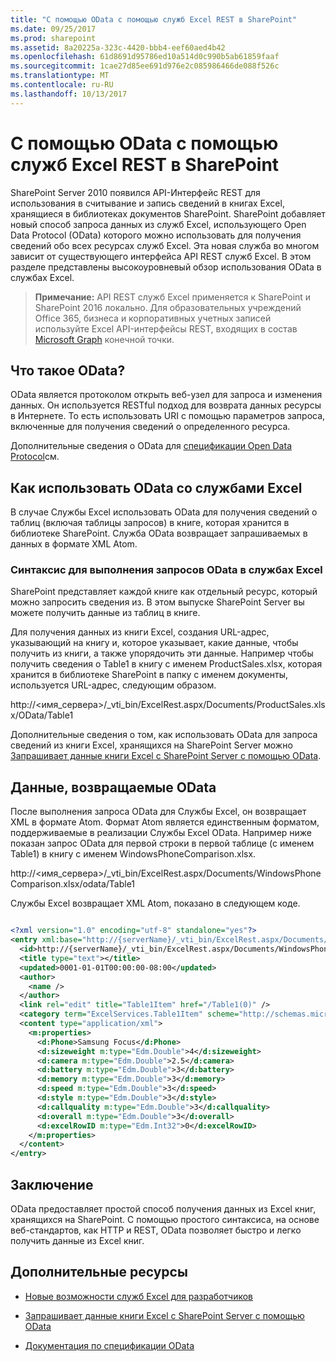 ```yaml
---
title: "С помощью OData с помощью служб Excel REST в SharePoint"
ms.date: 09/25/2017
ms.prod: sharepoint
ms.assetid: 8a20225a-323c-4420-bbb4-eef60aed4b42
ms.openlocfilehash: 61d8691d95786ed10a514d0c990b5ab61859faaf
ms.sourcegitcommit: 1cae27d85ee691d976e2c085986466de088f526c
ms.translationtype: MT
ms.contentlocale: ru-RU
ms.lasthandoff: 10/13/2017
---
```

# <a name="using-odata-with-excel-services-rest-in-sharepoint"></a>С помощью OData с помощью служб Excel REST в SharePoint
SharePoint Server 2010 появился API-Интерфейс REST для использования в считывание и запись сведений в книгах Excel, хранящиеся в библиотеках документов SharePoint. SharePoint добавляет новый способ запроса данных из служб Excel, использующего Open Data Protocol (OData) которого можно использовать для получения сведений обо всех ресурсах служб Excel. Эта новая служба во многом зависит от существующего интерфейса API REST служб Excel. В этом разделе представлены высокоуровневый обзор использования OData в службах Excel.
> **Примечание:** API REST служб Excel применяется к SharePoint и SharePoint 2016 локально. Для образовательных учреждений Office 365, бизнеса и корпоративных учетных записей используйте Excel API-интерфейсы REST, входящих в состав [Microsoft Graph](http://graph.microsoft.io/en-us/docs/api-reference/v1.0/resources/excel
> ) конечной точки.
  
    
    


## <a name="what-is-odata"></a>Что такое OData?
<a name="xlsWhatIsOdata"> </a>

OData является протоколом открыть веб-узел для запроса и изменения данных. Он используется RESTful подход для возврата данных ресурсы в Интернете. То есть использовать URI с помощью параметров запроса, включенные для получения сведений о определенного ресурса.
  
    
    
Дополнительные сведения о OData для  [спецификации Open Data Protocol](http://www.odata.org)см.
  
    
    

## <a name="how-do-you-use-odata-with-excel-services"></a>Как использовать OData со службами Excel
<a name="xlsHowUseOdata"> </a>

В случае Службы Excel использовать OData для получения сведений о таблиц (включая таблицы запросов) в книге, которая хранится в библиотеке SharePoint. Служба OData возвращает запрашиваемых в данных в формате XML Atom.
  
    
    

### <a name="syntax-for-making-odata-requests-to-excel-services"></a>Синтаксис для выполнения запросов OData в службах Excel
<a name="xlsOdataSyntax"> </a>

SharePoint представляет каждой книге как отдельный ресурс, который можно запросить сведения из. В этом выпуске SharePoint Server вы можете получить данные из таблиц в книге.
  
    
    
Для получения данных из книги Excel, создания URL-адрес, указывающий на книгу и, которое указывает, какие данные, чтобы получить из книги, а также упорядочить эти данные. Например чтобы получить сведения о Table1 в книгу с именем ProductSales.xlsx, которая хранится в библиотеке SharePoint в папку с именем документы, используется URL-адрес, следующим образом.
  
    
    
http://\<имя_сервера\>/_vti_bin/ExcelRest.aspx/Documents/ProductSales.xlsx/OData/Table1
  
    
    
Дополнительные сведения о том, как использовать OData для запроса сведений из книги Excel, хранящихся на SharePoint Server можно  [Запрашивает данные книги Excel с SharePoint Server с помощью OData](requesting-excel-workbook-data-from-sharepoint-server-using-odata.md).
  
    
    

## <a name="data-returned-by-odata"></a>Данные, возвращаемые OData
<a name="xlsOdataReturnData"> </a>

После выполнения запроса OData для Службы Excel, он возвращает XML в формате Atom. Формат Atom является единственным форматом, поддерживаемые в реализации Службы Excel OData. Например ниже показан запрос OData для первой строки в первой таблице (с именем Table1) в книгу с именем WindowsPhoneComparison.xlsx.
  
    
    
http://\<имя_сервера\>/_vti_bin/ExcelRest.aspx/Documents/WindowsPhoneComparison.xlsx/odata/Table1
  
    
    
Службы Excel возвращает XML Atom, показано в следующем коде.
  
    
    



```XML

<?xml version="1.0" encoding="utf-8" standalone="yes"?>
<entry xml:base="http://{serverName}/_vti_bin/ExcelRest.aspx/Documents/WindowsPhoneComparison.xlsx/OData" xmlns:d="http://schemas.microsoft.com/ado/2007/08/dataservices" xmlns:m="http://schemas.microsoft.com/ado/2007/08/dataservices/metadata" m:etag="W/&amp;quot;datetime'0001-01-01T00%3A00%3A00'&amp;quot;" xmlns="http://www.w3.org/2005/Atom">
  <id>http://{serverName}/_vti_bin/ExcelRest.aspx/Documents/WindowsPhoneComparison.xlsx/OData/Table1(0)</id>
  <title type="text"></title>
  <updated>0001-01-01T00:00:00-08:00</updated>
  <author>
    <name />
  </author>
  <link rel="edit" title="Table1Item" href="/Table1(0)" />
  <category term="ExcelServices.Table1Item" scheme="http://schemas.microsoft.com/ado/2007/08/dataservices/scheme" />
  <content type="application/xml">
    <m:properties>
      <d:Phone>Samsung Focus</d:Phone>
      <d:sizeweight m:type="Edm.Double">4</d:sizeweight>
      <d:camera m:type="Edm.Double">2.5</d:camera>
      <d:battery m:type="Edm.Double">3</d:battery>
      <d:memory m:type="Edm.Double">3</d:memory>
      <d:speed m:type="Edm.Double">3</d:speed>
      <d:style m:type="Edm.Double">3</d:style>
      <d:callquality m:type="Edm.Double">3</d:callquality>
      <d:overall m:type="Edm.Double">3</d:overall>
      <d:excelRowID m:type="Edm.Int32">0</d:excelRowID>
    </m:properties>
  </content>
</entry>

```


## <a name="conclusion"></a>Заключение
<a name="xlsOdataReturnData"> </a>

OData предоставляет простой способ получения данных из Excel книг, хранящихся на SharePoint. С помощью простого синтаксиса, на основе веб-стандартов, как HTTP и REST, OData позволяет быстро и легко получить данные из Excel книг.
  
    
    

## <a name="additional-resources"></a>Дополнительные ресурсы
<a name="xlsOdataAddRes"> </a>


-  [Новые возможности служб Excel для разработчиков](http://msdn.microsoft.com/library/09e96c8b-cb55-4fd1-a797-b50fbf0f9296.aspx)
    
  
-  [Запрашивает данные книги Excel с SharePoint Server с помощью OData](requesting-excel-workbook-data-from-sharepoint-server-using-odata.md)
    
  
-  [Документация по спецификации OData](http://www.odata.org)
    
  

